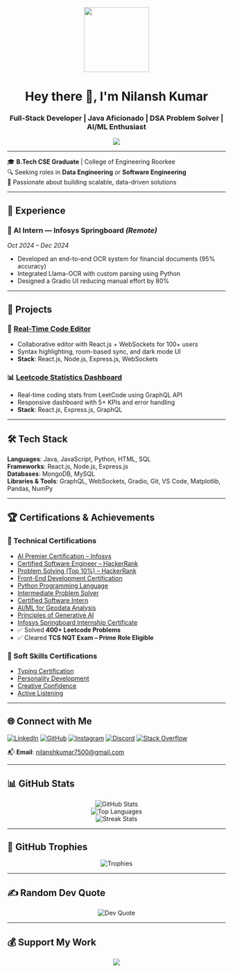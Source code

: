 <div align="center">
  <img src="https://media.giphy.com/media/M9gbBd9nbDrOTu1Mqx/giphy.gif" height="150"/>
</div>

<h1 align="center">Hey there 👋, I'm Nilansh Kumar</h1>
<h3 align="center">Full-Stack Developer | Java Aficionado | DSA Problem Solver | AI/ML Enthusiast</h3>

<div align="center">
  <a href="https://visitcount.itsvg.in">
    <img src="https://visitcount.itsvg.in/api?id=nilansh-07&label=Profile%20Views&color=12&icon=0&pretty=true" />
  </a>
</div>

---

🎓 **B.Tech CSE Graduate** | College of Engineering Roorkee  
🔍 Seeking roles in **Data Engineering** or **Software Engineering**  
🧠 Passionate about building scalable, data-driven solutions

---

## 💼 Experience

### 🔹 AI Intern — Infosys Springboard *(Remote)*  
*Oct 2024 – Dec 2024*
- Developed an end-to-end OCR system for financial documents (95% accuracy)
- Integrated Llama-OCR with custom parsing using Python
- Designed a Gradio UI reducing manual effort by 80%

---

## 🚀 Projects

### 🔧 [Real-Time Code Editor](https://github.com/nilansh-07/realtime-code-editor)
- Collaborative editor with React.js + WebSockets for 100+ users
- Syntax highlighting, room-based sync, and dark mode UI  
- **Stack**: React.js, Node.js, Express.js, WebSockets

### 📊 [Leetcode Statistics Dashboard](https://github.com/nilansh-07/leetcode-user-dashboard)
- Real-time coding stats from LeetCode using GraphQL API  
- Responsive dashboard with 5+ KPIs and error handling  
- **Stack**: React.js, Express.js, GraphQL

---

## 🛠 Tech Stack

**Languages**: Java, JavaScript, Python, HTML, SQL  
**Frameworks**: React.js, Node.js, Express.js  
**Databases**: MongoDB, MySQL  
**Libraries & Tools**: GraphQL, WebSockets, Gradio, Git, VS Code, Matplotlib, Pandas, NumPy

---

## 🏆 Certifications & Achievements

### 🧠 Technical Certifications
- [AI Premier Certification – Infosys](https://drive.google.com/file/d/1dpUHez0CW_BkLiC5jtzGK_OsRLs1m7_z/view?pli=1)  
- [Certified Software Engineer – HackerRank](https://www.hackerrank.com/certificates/iframe/1fb8d2ae5767)  
- [Problem Solving (Top 10%) – HackerRank](https://www.hackerrank.com/certificates/iframe/9630060828c6)  
- [Front-End Development Certification](https://drive.google.com/file/d/1qsvcAc3BtSKwKyqLhu53MrWjo-Qwdjzt/view?usp=sharing)  
- [Python Programming Language](https://drive.google.com/file/d/1lj5zdaroSyqOb61C3VQcJXVlGvy9WhxH/view?usp=sharing)  
- [Intermediate Problem Solver](https://drive.google.com/file/d/1mvjiXl43wZF64yZNZzcTfvq5sMDbpr81/view?usp=sharing)  
- [Certified Software Intern](https://drive.google.com/file/d/1KjJMzq9xq76epeTwLBgxjfigOZdzn7it/view?usp=sharing)  
- [AI/ML for Geodata Analysis](https://drive.google.com/file/d/1OatUosK5i_1YZj5LLT9nJY8BtjS_Fshv/view?usp=sharing)  
- [Principles of Generative AI](https://drive.google.com/file/d/1S5aDSFRY7yMKg99XhyNIyVX4z7L1ccZQ/view?usp=sharing)  
- [Infosys Springboard Internship Certificate](https://drive.google.com/file/d/1Do-7hcyfMrGEeZ2z0JT8KEG2limkZxtN/view?usp=sharing)  
- ✅ Solved **400+ Leetcode Problems**  
- ✅ Cleared **TCS NQT Exam – Prime Role Eligible**

### 🌱 Soft Skills Certifications
- [Typing Certification](https://drive.google.com/file/d/1aVTRYT4n0XjjTw1Ae4Q9W31As6kyTJgc/view?usp=sharing)  
- [Personality Development](https://drive.google.com/file/d/1EdQaxY4nfcFA8kpwvMxDgxCoITREcpVU/view?usp=sharing)  
- [Creative Confidence](https://drive.google.com/file/d/1Wxozf2IuuxDWwR_kIRMCKAGXJl7dyTcb/view?usp=sharing)  
- [Active Listening](https://drive.google.com/file/d/1RY7t6ke_8d_gmOZlI-kOEnfeiajeBCpT/view?usp=sharing)

---

## 🌐 Connect with Me

[![LinkedIn](https://img.shields.io/badge/-LinkedIn-%230077B5?style=for-the-badge&logo=linkedin&logoColor=white)](https://linkedin.com/in/nilansh07)
[![GitHub](https://img.shields.io/badge/-GitHub-181717?style=for-the-badge&logo=github&logoColor=white)](https://github.com/nilansh-07)
[![Instagram](https://img.shields.io/badge/-Instagram-E4405F?style=for-the-badge&logo=instagram&logoColor=white)](https://instagram.com/nilansh_07)
[![Discord](https://img.shields.io/badge/Discord-%237289DA?style=for-the-badge&logo=discord&logoColor=white)](https://discord.gg/gVvQueV7)
[![Stack Overflow](https://img.shields.io/badge/-StackOverflow-FE7A16?style=for-the-badge&logo=stack-overflow&logoColor=white)](https://stackoverflow.com/users/19933809)

📬 **Email**: [nilanshkumar7500@gmail.com](mailto:nilanshkumar7500@gmail.com)

---

## 📊 GitHub Stats

<p align="center">
  <img src="https://github-readme-stats.vercel.app/api?username=nilansh-07&theme=dark&hide_border=false&include_all_commits=true&count_private=true" alt="GitHub Stats"/>
  <br/>
  <img src="https://github-readme-stats.vercel.app/api/top-langs/?username=nilansh-07&theme=dark&hide_border=false&layout=compact" alt="Top Languages"/>
  <br/>
  <img src="https://github-readme-streak-stats.herokuapp.com/?user=nilansh-07&theme=dark&hide_border=false" alt="Streak Stats"/>
</p>

---

## 🏅 GitHub Trophies

<p align="center">
  <img src="https://github-profile-trophy.vercel.app/?username=nilansh-07&theme=github-dark&no-frame=true&margin-w=8" alt="Trophies"/>
</p>

---

## ✍️ Random Dev Quote

<p align="center">
  <img src="https://quotes-github-readme.vercel.app/api?type=horizontal&theme=radical" alt="Dev Quote"/>
</p>

---

## 💰 Support My Work

<p align="center">
  <a href="https://buymeacoffee.com/nilansh_07" target="_blank">
    <img src="https://img.shields.io/badge/Buy%20Me%20a%20Coffee-%23FFDD00.svg?style=for-the-badge&logo=buy-me-a-coffee&logoColor=black" />
  </a>
</p>

<!-- Proudly built with GPRM & ❤️ -->
